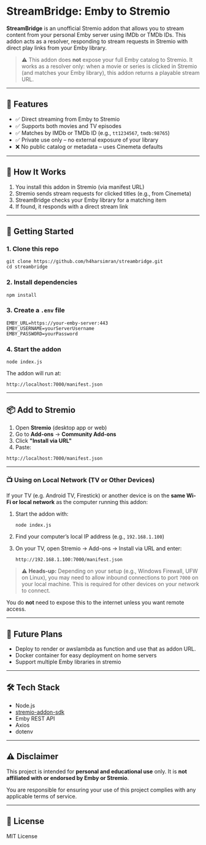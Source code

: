 # StreamBridge: Emby to Stremio

**StreamBridge** is an unofficial Stremio addon that allows you to stream content from your personal Emby server using IMDb or TMDb IDs. This addon acts as a resolver, responding to stream requests in Stremio with direct play links from your Emby library.

> ⚠️ This addon does **not** expose your full Emby catalog to Stremio. It works as a resolver only: when a movie or series is clicked in Stremio (and matches your Emby library), this addon returns a playable stream URL.

---

## 🔧 Features

- ✅ Direct streaming from Emby to Stremio
- ✅ Supports both movies and TV episodes
- ✅ Matches by IMDb or TMDb ID (e.g., `tt1234567`, `tmdb:98765`)
- ✅ Private use only – no external exposure of your library
- ❌ No public catalog or metadata – uses Cinemeta defaults

---

## 🧪 How It Works

1. You install this addon in Stremio (via manifest URL)
2. Stremio sends stream requests for clicked titles (e.g., from Cinemeta)
3. StreamBridge checks your Emby library for a matching item
4. If found, it responds with a direct stream link

---

## 🚀 Getting Started

### 1. Clone this repo

```
git clone https://github.com/h4harsimran/streambridge.git
cd streambridge
```

### 2. Install dependencies

```
npm install
```

### 3. Create a `.env` file

```
EMBY_URL=https://your-emby-server:443
EMBY_USERNAME=yourServerUsername
EMBY_PASSWORD=yourPassword
```

### 4. Start the addon

```
node index.js
```

The addon will run at:

```
http://localhost:7000/manifest.json
```

---

## 📦 Add to Stremio

1. Open **Stremio** (desktop app or web)
2. Go to **Add-ons** → **Community Add-ons**
3. Click **"Install via URL"**
4. Paste:

```
http://localhost:7000/manifest.json
```

---
### 📺 Using on Local Network (TV or Other Devices)

If your TV (e.g. Android TV, Firestick) or another device is on the **same Wi-Fi or local network** as the computer running this addon:

1. Start the addon with:

   ```
   node index.js
   ```

2. Find your computer’s local IP address (e.g., `192.168.1.100`)

3. On your TV, open Stremio → Add-ons → Install via URL and enter:

   ```
   http://192.168.1.100:7000/manifest.json
   ```

> ⚠️ **Heads-up:** Depending on your setup (e.g., Windows Firewall, UFW on Linux), you may need to allow inbound connections to port `7000` on your local machine. This is required for other devices on your network to connect.

You do **not** need to expose this to the internet unless you want remote access.

---
## 📅 Future Plans
- Deploy to render or awslambda as function and use that as addon URL.
- Docker container for easy deployment on home servers
- Support multiple Emby libraries in stremio
---

## 🛠 Tech Stack

* Node.js
* [stremio-addon-sdk](https://github.com/Stremio/stremio-addon-sdk)
* Emby REST API
* Axios
* dotenv

---

## ⚠️ Disclaimer

This project is intended for **personal and educational use** only. It is **not affiliated with or endorsed by Emby or Stremio**.

You are responsible for ensuring your use of this project complies with any applicable terms of service.

---

## 📄 License

MIT License



